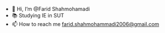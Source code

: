 - 👋 Hi, I’m @Farid Shahmohamadi
- 📚 Studying IE in SUT
- 📫 How to reach me farid.shahmohammadi2006@gmail.com
